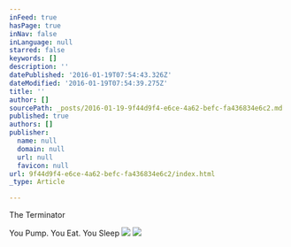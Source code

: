 ```yaml
---
inFeed: true
hasPage: true
inNav: false
inLanguage: null
starred: false
keywords: []
description: ''
datePublished: '2016-01-19T07:54:43.326Z'
dateModified: '2016-01-19T07:54:39.275Z'
title: ''
author: []
sourcePath: _posts/2016-01-19-9f44d9f4-e6ce-4a62-befc-fa436834e6c2.md
published: true
authors: []
publisher:
  name: null
  domain: null
  url: null
  favicon: null
url: 9f44d9f4-e6ce-4a62-befc-fa436834e6c2/index.html
_type: Article

---
```

The Terminator

You Pump. You Eat. You Sleep
![](https://the-grid-user-content.s3-us-west-2.amazonaws.com/2a971975-f2a1-4a10-85c3-ce671203c973.jpg)
![](https://the-grid-user-content.s3-us-west-2.amazonaws.com/c76180a5-e6e4-47db-a7b5-81221341438a.jpg)